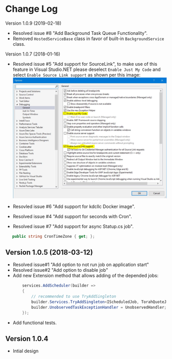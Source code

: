 
Change Log
===============================================================================

Version 1.0.9 (2019-02-18)

* Resolved issue #8 "Add Background Task Queue Functionality".
* Removed `HostedServiceBase` class in favor of built-in `BackgroundService` class.

Version 1.0.7 (2018-01-16)
* Resolved issue #5 "Add support for SourceLink", to make use of this feature in Visual Studio.NET please deselect `Enable Just My Code` and select `Enable Source Link support` as shown per this image:
![enable](img/source_link_enable.JPG)

* Resovled issue #6 "Add support for kdcllc Docker image". 

* Resolved issue #4 "Add support for seconds with Cron".

* Resolved issue #7 "Add support for async Statup.cs job".

```c#
   public string CronTimeZone { get; };

```

Version 1.0.5 (2018-03-12)
----------------------------
 * Resolved issue#1 "Add option to not run job on application start"
 * Resolved issue#2 "Add option to disable job"
 * Add new Extension method that allows adding of the depended jobs:
    ```c#
        services.AddScheduler(builder =>
        {
            // recommended to use TryAddSingleton
            builder.Services.TryAddSingleton<IScheduledJob, TorahQuoteJob>();
            builder.UnobservedTaskExceptionHandler = UnobservedHandler;
        });
    ```
 * Add functional tests.

Version 1.0.4
----------------------------
 * Intial design
